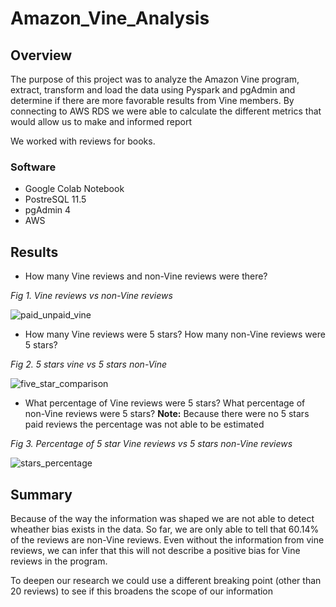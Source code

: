 # Amazon_Vine_Analysis

## Overview
The purpose of this project was to analyze the Amazon Vine program, extract, transform and load the data using Pyspark and pgAdmin and determine if there are more favorable results from Vine members.
By connecting to AWS RDS we were able to calculate the different metrics that would allow us to make and informed report

We worked with reviews for books.

### Software
- Google Colab Notebook
- PostreSQL 11.5
- pgAdmin 4
- AWS

## Results
- How many Vine reviews and non-Vine reviews were there?

*Fig 1. Vine reviews vs non-Vine reviews*

![paid_unpaid_vine](https://user-images.githubusercontent.com/22451540/165871377-e548dfe6-7788-44d4-b1bb-36919b22ed36.PNG)


- How many Vine reviews were 5 stars? How many non-Vine reviews were 5 stars?

*Fig 2. 5 stars vine vs 5 stars non-Vine*

![five_star_comparison](https://user-images.githubusercontent.com/22451540/165871458-1d023480-3d81-4748-9a6f-7442622441cc.PNG)


- What percentage of Vine reviews were 5 stars? What percentage of non-Vine reviews were 5 stars?
**Note:** Because there were no 5 stars paid reviews the percentage was not able to be estimated

*Fig 3. Percentage of 5 star Vine reviews vs 5 stars non-Vine reviews*

![stars_percentage](https://user-images.githubusercontent.com/22451540/165871583-9e168fe5-31c8-4809-8fdc-504a80be99a7.PNG)


## Summary
Because of the way the information was shaped we are not able to detect wheather bias exists in the data. So far, we are only able to tell that 60.14% of the reviews are non-Vine reviews. Even without the information from vine reviews, we can infer that this will not describe a positive bias for Vine reviews in the program. 

To deepen our research we could use a different breaking point (other than 20 reviews) to see if this broadens the scope of our information
